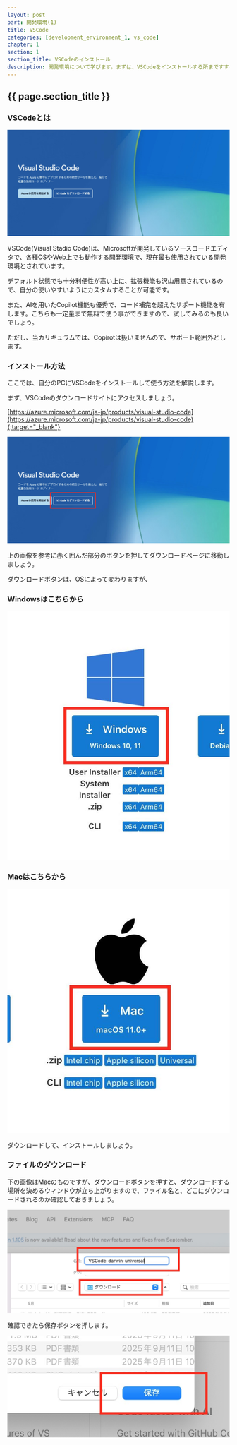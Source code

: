 ```yaml
---
layout: post
part: 開発環境(1)
title: VSCode
categories: [development_environment_1, vs_code]
chapter: 1
section: 1
section_title: VSCodeのインストール
description: 開発環境について学びます。まずは、VSCodeをインストールする所まですすめていきましょう。
---
```


## {{ page.section_title }}

### VSCodeとは

![VSCodeのトップページ](/assets/images/posts/vs_code/vs_code_0001.jpg)

VSCode(Visual Stadio Code)は、Microsoftが開発しているソースコードエディタで、各種OSやWeb上でも動作する開発環境で、現在最も使用されている開発環境とされています。

デフォルト状態でも十分利便性が高い上に、拡張機能も沢山用意されているので、自分の使いやすいようにカスタムすることが可能です。

また、AIを用いたCopilot機能も優秀で、コード補完を超えたサポート機能を有します。こちらも一定量まで無料で使う事ができますので、試してみるのも良いでしょう。

ただし、当カリキュラムでは、Copirotは扱いませんので、サポート範囲外とします。

### インストール方法

ここでは、自分のPCにVSCodeをインストールして使う方法を解説します。

まず、VSCodeのダウンロードサイトにアクセスしましょう。

[https://azure.microsoft.com/ja-jp/products/visual-studio-code](https://azure.microsoft.com/ja-jp/products/visual-studio-code){:target="_blank"}

![VSCodeへのリンクの紹介](/assets/images/posts/vs_code/vs_code_0002.jpg)

上の画像を参考に赤く囲んだ部分のボタンを押してダウンロードページに移動しましょう。

ダウンロードボタンは、OSによって変わりますが、

### Windowsはこちらから

![Windows用のダウンロードボタン](/assets/images/posts/vs_code/vs_code_0003.jpg)

### Macはこちらから

![Mac用のダウンロードボタン](/assets/images/posts/vs_code/vs_code_0004.jpg)

ダウンロードして、インストールしましょう。

### ファイルのダウンロード

下の画像はMacのものですが、ダウンロードボタンを押すと、ダウンロードする場所を決めるウィンドウが立ち上がりますので、ファイル名と、どこにダウンロードされるのか確認しておきましょう。

![ダウンロード画面](/assets/images/posts/vs_code/vs_code_0005.jpg)

確認できたら保存ボタンを押します。

![保存ボタン画像](/assets/images/posts/vs_code/vs_code_0006.jpg) 
